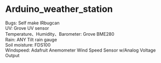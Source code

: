# Arduino_weather_station
Bugs: Self make IRbugcan  <br>
UV: Grove UV sensor  <br>
Temperature、Humidity、Barometer: Grove BME280  <br>
Rain: ANY Tilt rain gauge  <br>
Soil moisture: FDS100  <br>
Windspeed: Adafruit Anemometer Wind Speed Sensor w/Analog Voltage Output  <br>
